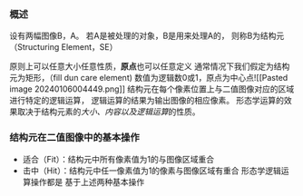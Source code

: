 ### 概述
设有两幅图像B，A。
若A是被处理的对象，B是用来处理A的，
则称B为结构元 （Structuring Element，SE）

原则上可以任意大小任意性质，**原点**也可以任意定义
通常情况下我们假定为结构元为矩形，（fill dun care element)
数值为逻辑数0或1，原点为中心点![[Pasted image 20240106004449.png]]
结构元在每个像素位置上与二值图像对应的区域进行特定的逻辑运算， 逻辑运算的结果为输出图像的相应像素。
形态学运算的效果取决于结构元素的*大小、内容以及逻辑运算*的性质。


### 结构元在二值图像中的基本操作
- 适合（Fit）：结构元中所有像素值为1的与图像区域重合
- 击中（Hit）：结构元中任一像素值为1的像素与图像区域有重合
形态学逻辑运算操作都是 基于上述两种基本操作